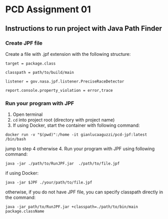 # PCD Assignment 01
## Instructions to run project with Java Path Finder
### Create JPF file
Create a file with .jpf extension with the following structure:
```
target = package.class

classpath = path/to/build/main

listener = gov.nasa.jpf.listener.PreciseRaceDetector

report.console.property_violation = error,trace
```
### Run your program with JPF
1. Open terminal
2. `cd` into project root (directory with project name)
3. If using Docker, start the container with following command:
```
docker run -v "$(pwd)":/home -it gianlucaaguzzi/pcd-jpf:latest /bin/bash
```
jump to step 4 otherwise
4. Run your program with JPF using following command:
```
java -jar ./path/to/RunJPF.jar  ./path/to/file.jpf
```
if using Docker:
```
java -jar $JPF ./your/path/to/file.jpf
```
otherwise, if you do not have JPF file, you can specify classpath directly in the command:
```
java -jar path/to/RunJPF.jar +classpath=./path/to/bin/main package.className
```
